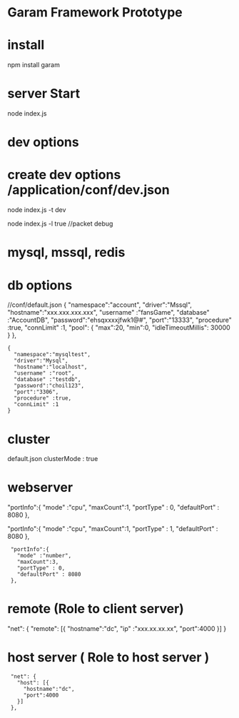 # Garam Framework Prototype

# install
 npm install garam

# server Start
node index.js
# dev options


# create dev options /application/conf/dev.json
node index.js -t dev  

node index.js -l true //packet debug


# mysql, mssql, redis

# db options

//conf/default.json
 {
      "namespace":"account",
      "driver":"Mssql",
      "hostname":"xxx.xxx.xxx.xxx",
      "username" :"fansGame",
      "database" :"AccountDB",
      "password":"ehsqxxxxjfwk1@#",
      "port":"13333",
      "procedure" :true,
      "connLimit" :1,
      "pool": {
        "max":20,
        "min":0,
        "idleTimeoutMillis": 30000
      }
    },


    {
      "namespace":"mysqltest",
      "driver":"Mysql",
      "hostname":"localhost",
      "username" :"root",
      "database" :"testdb",
      "password":"choil123",
      "port":"3306",
      "procedure" :true,
      "connLimit" :1
    }
    
    
 # cluster 
 default.json
 clusterMode : true
 
 # webserver
 
   "portInfo":{
     "mode" :"cpu",
     "maxCount":1,
     "portType" : 0,
     "defaultPort" : 8080
   },
   
    
   "portInfo":{
     "mode" :"cpu",
     "maxCount":1,
     "portType" : 1,
     "defaultPort" : 8080
   },
   
     "portInfo":{
       "mode" :"number",
       "maxCount":3,
       "portType" : 0,
       "defaultPort" : 8080
     },
 
 
 
 # remote  (Role to client server)
 
   "net": {
     "remote": [{
       "hostname":"dc",
       "ip" :"xxx.xx.xx.xx",
       "port":4000
     }]
   }
   
   
 # host server ( Role to host server )
   
   
     "net": {
       "host": [{
         "hostname":"dc",
         "port":4000
       }]
     },
   
